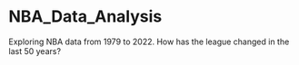 # NBA_Data_Analysis
Exploring NBA data from 1979 to 2022. How has the league changed in the last 50 years?
